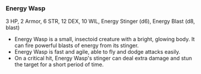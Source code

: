 ### Energy Wasp

3 HP, 2 Armor, 6 STR, 12 DEX, 10 WIL, Energy Stinger (d6), Energy Blast (d8, blast)

- Energy Wasp is a small, insectoid creature with a bright, glowing body. It can fire powerful blasts of energy from its stinger.
- Energy Wasp is fast and agile, able to fly and dodge attacks easily.
- On a critical hit, Energy Wasp's stinger can deal extra damage and stun the target for a short period of time.

